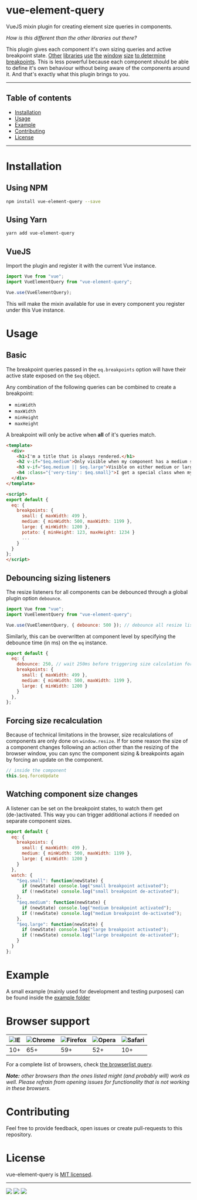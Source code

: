 # vue-element-query

VueJS mixin plugin for creating element size queries in components.

_How is this different than the other libraries out there?_

This plugin gives each component it's own sizing queries and active breakpoint state. [Other](https://github.com/scaccogatto/vue-viewports) [libraries](https://github.com/reinerBa/Vue-Responsive) [use](https://github.com/drenglish/vue-match-media) [the](https://github.com/jofftiquez/vue-media-query-mixin) [window](https://github.com/apertureless/vue-breakpoints) [size](https://github.com/AlexandreBonaventure/vue-mq) [to determine](https://github.com/SeregPie/VueResizeSensor) [breakpoints](https://github.com/adi518/vue-breakpoint-component). This is less powerful because each component should be able to define it's own behaviour without being aware of the components around it. And that's exactly what this plugin brings to you.

* * *

## Table of contents

-   [Installation](#installation)
-   [Usage](#usage)
-   [Example](#example)
-   [Contributing](#contributing)
-   [License](#license)

* * *

# Installation

## Using NPM

```sh
npm install vue-element-query --save
```

## Using Yarn

```sh
yarn add vue-element-query
```

## VueJS

Import the plugin and register it with the current Vue instance.

```js
import Vue from "vue";
import VueElementQuery from "vue-element-query";

Vue.use(VueElementQuery);
```

This will make the mixin available for use in every component you register under this Vue instance.

# Usage

## Basic

The breakpoint queries passed in the `eq.breakpoints` option will have their active state exposed on the `$eq` object.

Any combination of the following queries can be combined to create a breakpoint:

-   `minWidth`
-   `maxWidth`
-   `minHeight`
-   `maxHeight`

A breakpoint will only be active when **all** of it's queries match.

```html
<template>
  <div>
    <h1>I'm a title that is always rendered.</h1>
    <h2 v-if="$eq.medium">Only visible when my component has a medium size.</h2>
    <h3 v-if="$eq.medium || $eq.large">Visible on either medium or large size.</h3>
    <h4 :class="{'very-tiny': $eq.small}">I get a special class when my component is small.</h4>
  </div>
</template>

<script>
export default {
  eq: {
    breakpoints: {
      small: { maxWidth: 499 },
      medium: { minWidth: 500, maxWidth: 1199 },
      large: { minWidth: 1200 },
      potato: { minHeight: 123, maxHeight: 1234 }
      ...
    }
  }
};
</script>
```

## Debouncing sizing listeners

The resize listeners for all components can be debounced through a global plugin option `debounce`.

```js
import Vue from "vue";
import VueElementQuery from "vue-element-query";

Vue.use(VueElementQuery, { debounce: 500 }); // debounce all resize listeners by 500ms
```

Similarly, this can be overwritten at component level by specifying the debounce time (in ms) on the `eq` instance.

```js
export default {
  eq: {
    debounce: 250, // wait 250ms before triggering size calculation for this component
    breakpoints: {
      small: { maxWidth: 499 },
      medium: { minWidth: 500, maxWidth: 1199 },
      large: { minWidth: 1200 }
    }
  },
};
```

## Forcing size recalculation

Because of technical limitations in the browser, size recalculations of components are only done on `window.resize`. If for some reason the size of a component changes following an action other than the resizing of the browser window, you can sync the component sizing & breakpoints again by forcing an update on the component.

```js
// inside the component
this.$eq.forceUpdate
```

## Watching component size changes

A listener can be set on the breakpoint states, to watch them get (de-)activated.
This way you can trigger additional actions if needed on separate component sizes.

```js
export default {
  eq: {
    breakpoints: {
      small: { maxWidth: 499 },
      medium: { minWidth: 500, maxWidth: 1199 },
      large: { minWidth: 1200 }
    }
  },
  watch: {
    "$eq.small": function(newState) {
      if (newState) console.log("small breakpoint activated");
      if (!newState) console.log("small breakpoint de-activated");
    },
    "$eq.medium": function(newState) {
      if (newState) console.log("medium breakpoint activated");
      if (!newState) console.log("medium breakpoint de-activated");
    },
    "$eq.large": function(newState) {
      if (newState) console.log("large breakpoint activated");
      if (!newState) console.log("large breakpoint de-activated");
    }
  }
};
```

# Example

A small example (mainly used for development and testing purposes) can be found inside the [example folder](./example)

# Browser support

![IE](https://raw.github.com/alrra/browser-logos/45.10.0/src/archive/internet-explorer_9-11/internet-explorer_9-11_48x48.png) | ![Chrome](https://raw.github.com/alrra/browser-logos/45.10.0/src/chrome/chrome_48x48.png) | ![Firefox](https://raw.github.com/alrra/browser-logos/45.10.0/src/firefox/firefox_48x48.png) | ![Opera](https://raw.github.com/alrra/browser-logos/45.10.0/src/opera/opera_48x48.png) | ![Safari](https://raw.github.com/alrra/browser-logos/45.10.0/src/safari/safari_48x48.png)
--- | --- | --- | --- | --- |
10+ | 65+ | 59+ | 52+ | 10+ |

For a complete list of browsers, check [the browserlist query](http://browserl.ist/?q=last+2+major+versions%2C+%3E+1%25).

_**Note:** other browsers than the ones listed might (and probably will) work as well._
_Please refrain from opening issues for functionality that is not working in these browsers._

# Contributing

Feel free to provide feedback, open issues or create pull-requests to this repository.

# License

vue-element-query is [MIT licensed](./LICENSE).

* * *

<a href="https://www.npmjs.com/package/vue-element-query"><img src="https://img.shields.io/npm/v/vue-element-query.svg"></a>
<a href="https://www.npmjs.com/package/vue-element-query"><img src="https://img.shields.io/npm/dt/vue-element-query.svg"></a>
<a href="https://opensource.org/licenses/MIT"><img src="https://img.shields.io/badge/license-MIT-blue.svg"></a>
